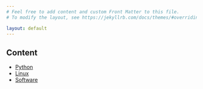 ```yaml
---
# Feel free to add content and custom Front Matter to this file.
# To modify the layout, see https://jekyllrb.com/docs/themes/#overriding-theme-defaults

layout: default
---
```


## Content
* [Python](python)
* [Linux](linux)
* [Software](software)
